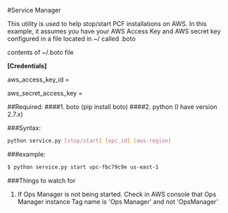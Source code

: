 #Service Manager



This utility is used to help stop/start PCF installations on AWS.  In this example, it assumes you have your AWS Access Key and AWS secret key configured in a file located in ~/ called .boto


contents of ~/.boto file

**[Credentials]**

aws_access_key_id = <Your Access Key ID>

aws_secret_access_key = <Your AWS Secret ID>


##Required:
####1.  boto  (pip install boto)
####2.  python (I have version 2.7.x)


###Syntax:
```sh
python service.py [stop/start] [vpc_id] [aws-region]
```

###example:

```sh
$ python service.py start vpc-fbc79c9e us-east-1
```

###Things to watch for
1. If Ops Manager is not being started. Check in AWS console that Ops Manager instance Tag name is 'Ops Manager' and not 'OpsManager'


